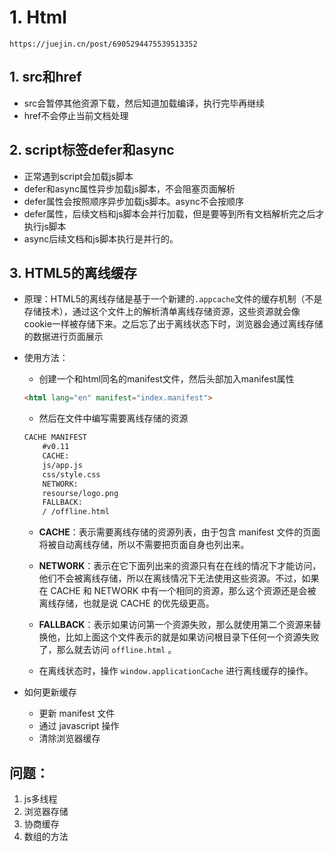 # 1. Html

```https
https://juejin.cn/post/6905294475539513352
```

## 1. src和href

+ src会暂停其他资源下载，然后知道加载编译，执行完毕再继续
+ href不会停止当前文档处理

## 2. script标签defer和async

+ 正常遇到script会加载js脚本
+ defer和async属性异步加载js脚本，不会阻塞页面解析
+ defer属性会按照顺序异步加载js脚本。async不会按顺序
+ defer属性，后续文档和js脚本会并行加载，但是要等到所有文档解析完之后才执行js脚本
+ async后续文档和js脚本执行是并行的。

## 3. HTML5的离线缓存

+ 原理：HTML5的离线存储是基于一个新建的`.appcache`文件的缓存机制（不是存储技术），通过这个文件上的解析清单离线存储资源，这些资源就会像cookie一样被存储下来。之后忘了出于离线状态下时，浏览器会通过离线存储的数据进行页面展示

+ 使用方法：

  + 创建一个和html同名的manifest文件，然后头部加入manifest属性

  ```html
  <html lang="en" manifest="index.manifest">
  ```

  + 然后在文件中编写需要离线存储的资源

  ```html
  CACHE MANIFEST
      #v0.11
      CACHE:
      js/app.js
      css/style.css
      NETWORK:
      resourse/logo.png
      FALLBACK:
      / /offline.html
  
  ```

  + **CACHE**：表示需要离线存储的资源列表，由于包含 manifest 文件的页面将被自动离线存储，所以不需要把页面自身也列出来。

  + **NETWORK**：表示在它下面列出来的资源只有在在线的情况下才能访问，他们不会被离线存储，所以在离线情况下无法使用这些资源。不过，如果在 CACHE 和 NETWORK 中有一个相同的资源，那么这个资源还是会被离线存储，也就是说 CACHE 的优先级更高。
  + **FALLBACK**：表示如果访问第一个资源失败，那么就使用第二个资源来替换他，比如上面这个文件表示的就是如果访问根目录下任何一个资源失败了，那么就去访问 `offline.html` 。
  + 在离线状态时，操作 `window.applicationCache` 进行离线缓存的操作。

+ 如何更新缓存
  + 更新 manifest 文件
  + 通过 javascript 操作
  + 清除浏览器缓存



## 问题：

1. js多线程
2. 浏览器存储
3. 协商缓存
4. 数组的方法
